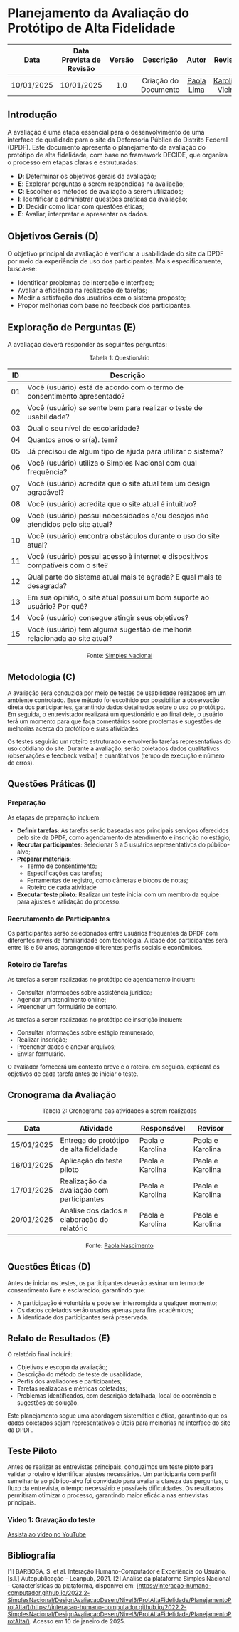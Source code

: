 # Planejamento da Avaliação do Protótipo de Alta Fidelidade

|    Data    | Data Prevista de Revisão | Versão |      Descrição       |                    Autor                    | Revisor |
| :--------: | :----------------------: | :----: | :------------------: | :-----------------------------------------: | :-----: |
| 10/01/2025 |        10/01/2025        |  1.0   | Criação do Documento | [Paola Lima](https://github.com/paolaalim) |    [Karolina Vieira](https://github.com/Karolina91)     |

## Introdução

A avaliação é uma etapa essencial para o desenvolvimento de uma interface de qualidade para o site da Defensoria Pública do Distrito Federal (DPDF). Este documento apresenta o planejamento da avaliação do protótipo de alta fidelidade, com base no framework DECIDE, que organiza o processo em etapas claras e estruturadas:

- **D**: Determinar os objetivos gerais da avaliação;
- **E**: Explorar perguntas a serem respondidas na avaliação;
- **C**: Escolher os métodos de avaliação a serem utilizados;
- **I**: Identificar e administrar questões práticas da avaliação;
- **D**: Decidir como lidar com questões éticas;
- **E**: Avaliar, interpretar e apresentar os dados.

## Objetivos Gerais (D)

O objetivo principal da avaliação é verificar a usabilidade do site da DPDF por meio da experiência de uso dos participantes. Mais especificamente, busca-se:

- Identificar problemas de interação e interface;
- Avaliar a eficiência na realização de tarefas;
- Medir a satisfação dos usuários com o sistema proposto;
- Propor melhorias com base no feedback dos participantes.

## Exploração de Perguntas (E)

A avaliação deverá responder às seguintes perguntas:

<font size="2"><p style="text-align: center">Tabela 1: Questionário</p></font>

| ID  | Descrição                                                                 |
|-----|---------------------------------------------------------------------------|
| 01  | Você (usuário) está de acordo com o termo de consentimento apresentado?   |
| 02  | Você (usuário) se sente bem para realizar o teste de usabilidade?         |
| 03  | Qual o seu nível de escolaridade?                                         |
| 04  | Quantos anos o sr(a). tem?                                                |
| 05  | Já precisou de algum tipo de ajuda para utilizar o sistema?               |
| 06  | Você (usuário) utiliza o Simples Nacional com qual frequência?            |
| 07  | Você (usuário) acredita que o site atual tem um design agradável?         |
| 08  | Você (usuário) acredita que o site atual é intuitivo?                     |
| 09  | Você (usuário) possui necessidades e/ou desejos não atendidos pelo site atual? |
| 10  | Você (usuário) encontra obstáculos durante o uso do site atual?           |
| 11  | Você (usuário) possui acesso à internet e dispositivos compatíveis com o site? |
| 12  | Qual parte do sistema atual mais te agrada? E qual mais te desagrada?     |
| 13  | Em sua opinião, o site atual possui um bom suporte ao usuário? Por quê?   |
| 14  | Você (usuário) consegue atingir seus objetivos?                           |
| 15  | Você (usuário) tem alguma sugestão de melhoria relacionada ao site atual? |


<font size="2"><p style="text-align: center">Fonte:
[Simples Nacional](https://interacao-humano-computador.github.io/2022.2-SimplesNacional/DesignAvaliacaoDesen/Nivel3/ProtAltaFidelidade/PlanejamentoProtAlta/)

## Metodologia (C)

A avaliação será conduzida por meio de testes de usabilidade realizados em um ambiente controlado. Esse método foi escolhido por possibilitar a observação direta dos participantes, garantindo dados detalhados sobre o uso do protótipo. Em seguida, o entrevistador realizará um questionário e ao final dele, o usuário terá um momento para que faça comentários sobre problemas e sugestões de melhorias acerca do protótipo e suas atividades.

Os testes seguirão um roteiro estruturado e envolverão tarefas representativas do uso cotidiano do site. Durante a avaliação, serão coletados dados qualitativos (observações e feedback verbal) e quantitativos (tempo de execução e número de erros).

## Questões Práticas (I)

### Preparação

As etapas de preparação incluem:

- **Definir tarefas**: As tarefas serão baseadas nos principais serviços oferecidos pelo site da DPDF, como agendamento de atendimento e inscrição no estágio;
- **Recrutar participantes**: Selecionar 3 a 5 usuários representativos do público-alvo;
- **Preparar materiais**:
  - Termo de consentimento;
  - Especificações das tarefas;
  - Ferramentas de registro, como câmeras e blocos de notas;
  - Roteiro de cada atividade
- **Executar teste piloto**: Realizar um teste inicial com um membro da equipe para ajustes e validação do processo.

### Recrutamento de Participantes

Os participantes serão selecionados entre usuários frequentes da DPDF com diferentes níveis de familiaridade com tecnologia. A idade dos participantes será entre 18 e 50 anos, abrangendo diferentes perfis sociais e econômicos.

### Roteiro de Tarefas

As tarefas a serem realizadas no protótipo de agendamento incluem:

- Consultar informações sobre assistência jurídica;
- Agendar um atendimento online;
- Preencher um formulário de contato.

As tarefas a serem realizadas no protótipo de inscrição incluem:

- Consultar informações sobre estágio remunerado;
- Realizar inscrição;
- Preencher dados e anexar arquivos;
- Enviar formulário.

O avaliador fornecerá um contexto breve e o roteiro, em seguida, explicará os objetivos de cada tarefa antes de iniciar o teste.

## Cronograma da Avaliação

<font size="2"><p style="text-align: center">Tabela 2: Cronograma das atividades a serem realizadas</p></font>

| Data       | Atividade                              | Responsável         | Revisor        |
|------------|----------------------------------------|---------------------|----------------|
| 15/01/2025 | Entrega do protótipo de alta fidelidade | Paola e Karolina    | Paola e Karolina |
| 16/01/2025 | Aplicação do teste piloto              | Paola e Karolina  | Paola e Karolina          |
| 17/01/2025 | Realização da avaliação com participantes | Paola e Karolina       | Paola e Karolina    |
| 20/01/2025 | Análise dos dados e elaboração do relatório | Paola e Karolina       | Paola e Karolina   |

<font size="2"><p style="text-align: center">Fonte:
[Paola Nascimento](https://github.com/paolaalim)

## Questões Éticas (D)

Antes de iniciar os testes, os participantes deverão assinar um termo de consentimento livre e esclarecido, garantindo que:

- A participação é voluntária e pode ser interrompida a qualquer momento;
- Os dados coletados serão usados apenas para fins acadêmicos;
- A identidade dos participantes será preservada.

## Relato de Resultados (E)

O relatório final incluirá:

- Objetivos e escopo da avaliação;
- Descrição do método de teste de usabilidade;
- Perfis dos avaliadores e participantes;
- Tarefas realizadas e métricas coletadas;
- Problemas identificados, com descrição detalhada, local de ocorrência e sugestões de solução.

Este planejamento segue uma abordagem sistemática e ética, garantindo que os dados coletados sejam representativos e úteis para melhorias na interface do site da DPDF.

## Teste Piloto

Antes de realizar as entrevistas principais, conduzimos um teste piloto para validar o roteiro e identificar ajustes necessários. Um participante com perfil semelhante ao público-alvo foi convidado para avaliar a clareza das perguntas, o fluxo da entrevista, o tempo necessário e possíveis dificuldades. Os resultados permitiram otimizar o processo, garantindo maior eficácia nas entrevistas principais.

### Video 1: Gravação do teste

[Assista ao vídeo no YouTube](link)


## Bibliografia
[1] BARBOSA, S. et al. Interação Humano-Computador e Experiência do Usuário. [s.l.] Autopublicação - Leanpub, 2021.
[2] Análise da plataforma Simples Nacional - Características da plataforma, disponível em: [https://interacao-humano-computador.github.io/2022.2-SimplesNacional/DesignAvaliacaoDesen/Nivel3/ProtAltaFidelidade/PlanejamentoProtAlta/](https://interacao-humano-computador.github.io/2022.2-SimplesNacional/DesignAvaliacaoDesen/Nivel3/ProtAltaFidelidade/PlanejamentoProtAlta/). Acesso em 10 de janeiro de 2025.
